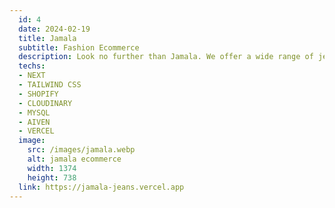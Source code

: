 ```yaml
---
  id: 4
  date: 2024-02-19
  title: Jamala
  subtitle: Fashion Ecommerce
  description: Look no further than Jamala. We offer a wide range of jeans that are not only stylish but also comfortable. And guess what? Our website is built with Shopify and powered by NextJS for easy browsing and checkout.
  techs: 
  - NEXT
  - TAILWIND CSS
  - SHOPIFY
  - CLOUDINARY
  - MYSQL
  - AIVEN
  - VERCEL
  image:
    src: /images/jamala.webp
    alt: jamala ecommerce
    width: 1374
    height: 738
  link: https://jamala-jeans.vercel.app
---
```

